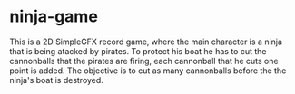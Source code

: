 # ninja-game
This is a 2D SimpleGFX record game, where the main character is a ninja that is being atacked by pirates.
To protect his boat he has to cut the cannonballs that the pirates are firing, each cannonball that he cuts one point is added.
The objective is to cut as many cannonballs before the the ninja's boat is destroyed.
